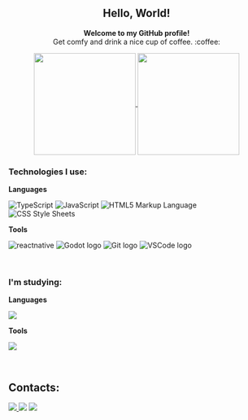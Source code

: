 <div align="center">
  <h2><strong>Hello, World!</strong></h2>
  <p><strong>Welcome to my GitHub profile!</strong> </br>Get comfy and drink a nice cup of coffee. :coffee:</p>
</div>
<div align="center">
  <p>
    <a href="https://github.com/raulguilhermedias/github-readme-stats">
      <img height=200 align="center" src="https://github-readme-stats-three-iota-48.vercel.app/api?username=raulguilhermedias&show_icons=true&theme=holi&include_all_commits=true&card_width=320" />
    </a>
    <a href="https://github.com/raulguilhermedias/github-readme-stats">
      <img height=200 align="center" src="https://github-readme-stats-three-iota-48.vercel.app/api/top-langs/?username=raulguilhermedias&show_icons=true&theme=holi&layout=compact&card_width=320" />
    </a>
  </p>
</div>

<div>
  <h3>Technologies I use: </h3>
  <p><strong>Languages</strong></p>
  <p>
    <img src="https://img.shields.io/badge/TypeScript-007ACC?style=for-the-badge&logo=typescript&logoColor=white" alt="TypeScript">
    <img src="https://img.shields.io/badge/JavaScript-323330?style=for-the-badge&logo=javascript&logoColor=F7DF1E" alt="JavaScript">
    <img src="https://img.shields.io/badge/HTML5-E34F26?style=for-the-badge&logo=html5&logoColor=white" alt="HTML5 Markup Language">
    <img src="https://img.shields.io/badge/CSS3-1572B6?style=for-the-badge&logo=css3&logoColor=white" alt="CSS Style Sheets">
  </p>
  <p><strong>Tools</strong></p>
  <p>
    <img src="https://img.shields.io/badge/React_Native-20232A?style=for-the-badge&logo=react&logoColor=61DAFB" alt="reactnative">
    <img src="https://img.shields.io/badge/Godot-478CBF?style=for-the-badge&logo=GodotEngine&logoColor=white" alt="Godot logo">
    <img src="https://img.shields.io/badge/GIT-E44C30?style=for-the-badge&logo=git&logoColor=white" alt="Git logo">
    <img src="https://img.shields.io/badge/VSCode-0078D4?style=for-the-badge&logo=visual%20studio%20code&logoColor=white" alt="VSCode logo">
  </p>
</div>

&nbsp;

<div>
  <h3>I'm studying: </h3>
  <p><strong>Languages</strong></p>
  <p>
    <img src="https://img.shields.io/badge/C%23-239120?style=for-the-badge&logo=csharp&logoColor=white">
  </p>
  <p><strong>Tools</strong></p>
    <img src="https://img.shields.io/badge/MySQL-005C84?style=for-the-badge&logo=mysql&logoColor=white">
</div>

&nbsp;&nbsp;

## Contacts:

<div> 
<a href="https://www.instagram.com/raulguilhermedias" target="_blank"><img src="https://img.shields.io/badge/-Instagram-%23E4405F?style=for-the-badge&logo=instagram&logoColor=white">
</a>
<a href = "mailto:raulguilhermedias@gmail.com"> <img src="https://img.shields.io/badge/-Gmail-%23333?style=for-the-badge&logo=gmail&logoColor=white" target="_blank"></a>
<a href="https://www.linkedin.com/in/raul-guilherme-47413b278/" target="_blank"><img src="https://img.shields.io/badge/-LinkedIn-%230077B5?style=for-the-badge&logo=linkedin&logoColor=white"  target="_blank"></a> 
</div>&nbsp;&nbsp;


